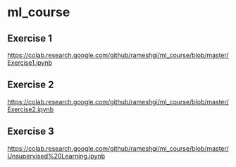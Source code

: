 # ml_course


## Exercise 1 ##

https://colab.research.google.com/github/rameshgi/ml_course/blob/master/Exercise1.ipynb

## Exercise 2 ##

https://colab.research.google.com/github/rameshgi/ml_course/blob/master/Exercise2.ipynb

## Exercise 3 ##

https://colab.research.google.com/github/rameshgi/ml_course/blob/master/Unsupervised%20Learning.ipynb
